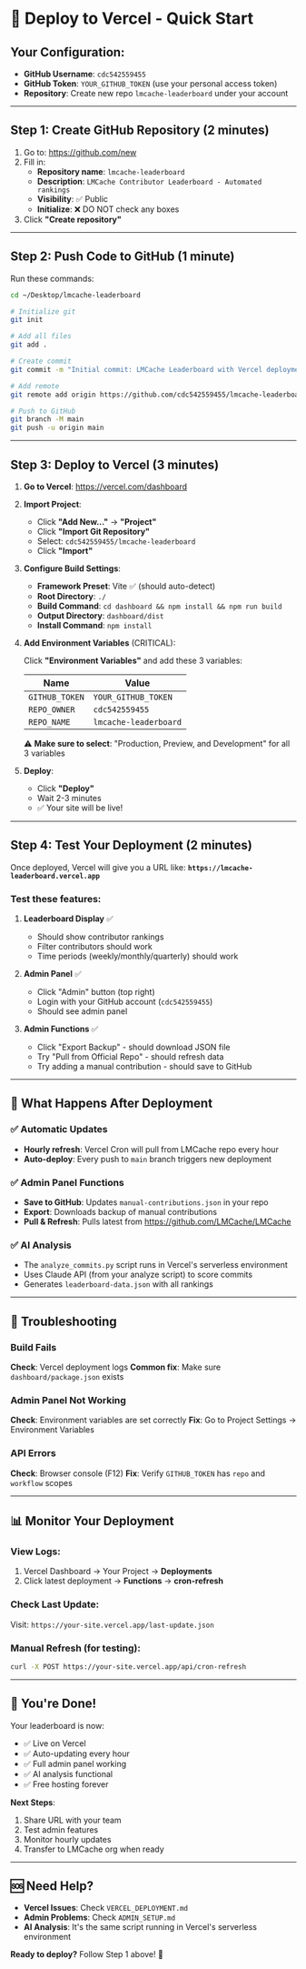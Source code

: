 # 🚀 Deploy to Vercel - Quick Start

## Your Configuration:
- **GitHub Username**: `cdc542559455`
- **GitHub Token**: `YOUR_GITHUB_TOKEN` (use your personal access token)
- **Repository**: Create new repo `lmcache-leaderboard` under your account

---

## Step 1: Create GitHub Repository (2 minutes)

1. Go to: https://github.com/new
2. Fill in:
   - **Repository name**: `lmcache-leaderboard`
   - **Description**: `LMCache Contributor Leaderboard - Automated rankings`
   - **Visibility**: ✅ Public
   - **Initialize**: ❌ DO NOT check any boxes
3. Click **"Create repository"**

---

## Step 2: Push Code to GitHub (1 minute)

Run these commands:

```bash
cd ~/Desktop/lmcache-leaderboard

# Initialize git
git init

# Add all files
git add .

# Create commit
git commit -m "Initial commit: LMCache Leaderboard with Vercel deployment"

# Add remote
git remote add origin https://github.com/cdc542559455/lmcache-leaderboard.git

# Push to GitHub
git branch -M main
git push -u origin main
```

---

## Step 3: Deploy to Vercel (3 minutes)

1. **Go to Vercel**: https://vercel.com/dashboard

2. **Import Project**:
   - Click **"Add New..."** → **"Project"**
   - Click **"Import Git Repository"**
   - Select: `cdc542559455/lmcache-leaderboard`
   - Click **"Import"**

3. **Configure Build Settings**:
   - **Framework Preset**: Vite ✅ (should auto-detect)
   - **Root Directory**: `./`
   - **Build Command**: `cd dashboard && npm install && npm run build`
   - **Output Directory**: `dashboard/dist`
   - **Install Command**: `npm install`

4. **Add Environment Variables** (CRITICAL):

   Click **"Environment Variables"** and add these 3 variables:

   | Name | Value |
   |------|-------|
   | `GITHUB_TOKEN` | `YOUR_GITHUB_TOKEN` |
   | `REPO_OWNER` | `cdc542559455` |
   | `REPO_NAME` | `lmcache-leaderboard` |

   ⚠️ **Make sure to select**: "Production, Preview, and Development" for all 3 variables

5. **Deploy**:
   - Click **"Deploy"**
   - Wait 2-3 minutes
   - ✅ Your site will be live!

---

## Step 4: Test Your Deployment (2 minutes)

Once deployed, Vercel will give you a URL like:
**`https://lmcache-leaderboard.vercel.app`**

### Test these features:

1. **Leaderboard Display** ✅
   - Should show contributor rankings
   - Filter contributors should work
   - Time periods (weekly/monthly/quarterly) should work

2. **Admin Panel** ✅
   - Click "Admin" button (top right)
   - Login with your GitHub account (`cdc542559455`)
   - Should see admin panel

3. **Admin Functions** ✅
   - Click "Export Backup" - should download JSON file
   - Try "Pull from Official Repo" - should refresh data
   - Try adding a manual contribution - should save to GitHub

---

## 🎯 What Happens After Deployment

### ✅ Automatic Updates
- **Hourly refresh**: Vercel Cron will pull from LMCache repo every hour
- **Auto-deploy**: Every push to `main` branch triggers new deployment

### ✅ Admin Panel Functions
- **Save to GitHub**: Updates `manual-contributions.json` in your repo
- **Export**: Downloads backup of manual contributions
- **Pull & Refresh**: Pulls latest from https://github.com/LMCache/LMCache

### ✅ AI Analysis
- The `analyze_commits.py` script runs in Vercel's serverless environment
- Uses Claude API (from your analyze script) to score commits
- Generates `leaderboard-data.json` with all rankings

---

## 🔧 Troubleshooting

### Build Fails
**Check**: Vercel deployment logs
**Common fix**: Make sure `dashboard/package.json` exists

### Admin Panel Not Working
**Check**: Environment variables are set correctly
**Fix**: Go to Project Settings → Environment Variables

### API Errors
**Check**: Browser console (F12)
**Fix**: Verify `GITHUB_TOKEN` has `repo` and `workflow` scopes

---

## 📊 Monitor Your Deployment

### View Logs:
1. Vercel Dashboard → Your Project → **Deployments**
2. Click latest deployment → **Functions** → **cron-refresh**

### Check Last Update:
Visit: `https://your-site.vercel.app/last-update.json`

### Manual Refresh (for testing):
```bash
curl -X POST https://your-site.vercel.app/api/cron-refresh
```

---

## 🎉 You're Done!

Your leaderboard is now:
- ✅ Live on Vercel
- ✅ Auto-updating every hour
- ✅ Full admin panel working
- ✅ AI analysis functional
- ✅ Free hosting forever

**Next Steps**:
1. Share URL with your team
2. Test admin features
3. Monitor hourly updates
4. Transfer to LMCache org when ready

---

## 🆘 Need Help?

- **Vercel Issues**: Check `VERCEL_DEPLOYMENT.md`
- **Admin Problems**: Check `ADMIN_SETUP.md`
- **AI Analysis**: It's the same script running in Vercel's serverless environment

**Ready to deploy?** Follow Step 1 above! 🚀
